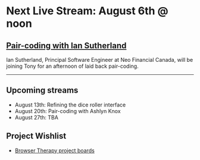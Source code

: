 # Next Live Stream: August 6th @ noon
## [Pair-coding with Ian Sutherland](/blog/browser-therapy-e03)
Ian Sutherland, Principal Software Engineer at Neo Financial Canada, will be joining Tony for an afternoon of laid back pair-coding.

---

## Upcoming streams
- August 13th: Refining the dice roller interface
- August 20th: Pair-coding with Ashlyn Knox
- August 27th: TBA

## Project Wishlist
- [Browser Therapy project boards](https://github.com/orgs/browsertherapy/projects)
